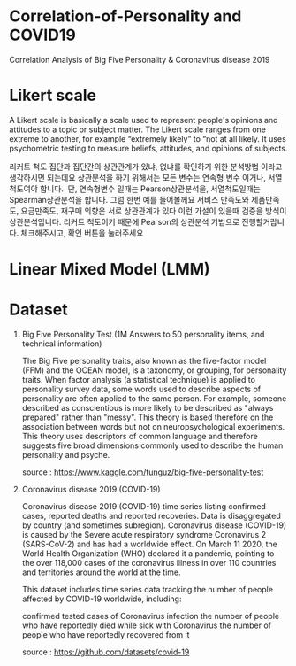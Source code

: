 # Correlation-of-Personality and COVID19
Correlation Analysis of Big Five Personality &amp; Coronavirus disease 2019

# Likert scale
A Likert scale is basically a scale used to represent people's opinions and attitudes to a topic or subject matter. The Likert scale ranges from one extreme to another, for example “extremely likely” to “not at all likely. It uses psychometric testing to measure beliefs, attitudes, and opinions of subjects.

리커트 척도
집단과 집단간의 상관관계가 있냐, 없냐를 확인하기 위한 분석방법 이라고 생각하시면 되는데요 
상관분석을 하기 위해서는 
모든 변수는 연속형 변수 이거나, 서열척도여야 합니다. 
​
단, 연속형변수 일때는 Pearson상관분석을, 서열척도일때는 Spearman상관분석을 합니다. 
그럼 한번 예를 들어볼께요 
서비스 만족도와 제품만족도, 요금만족도, 재구매 의향은 서로 상관관계가 있다 
이런 가설이 있을때 검증을 방식이 상관분석입니다. 
리커트 척도이기 때문에 Pearson의 상관분석 기법으로 진행할거랍니다. 
체크해주시고, 확인 버튼을 눌러주세요 

# Linear Mixed Model (LMM)

# Dataset
1. Big Five Personality Test (1M Answers to 50 personality items, and technical information)

    The Big Five personality traits, also known as the five-factor model (FFM) and the OCEAN model, is a taxonomy, or grouping, for personality traits. When factor analysis (a statistical technique) is applied to personality survey data, some words used to describe aspects of personality are often applied to the same person. For example, someone described as conscientious is more likely to be described as "always prepared" rather than "messy". This theory is based therefore on the association between words but not on neuropsychological experiments. This theory uses descriptors of common language and therefore suggests five broad dimensions commonly used to describe the human personality and psyche.

    source : https://www.kaggle.com/tunguz/big-five-personality-test


2. Coronavirus disease 2019 (COVID-19)

    Coronavirus disease 2019 (COVID-19) time series listing confirmed cases, reported deaths and reported recoveries. Data is disaggregated by country (and sometimes subregion). Coronavirus disease (COVID-19) is caused by the Severe acute respiratory syndrome Coronavirus 2 (SARS-CoV-2) and has had a worldwide effect. On March 11 2020, the World Health Organization (WHO) declared it a pandemic, pointing to the over 118,000 cases of the coronavirus illness in over 110 countries and territories around the world at the time.

    This dataset includes time series data tracking the number of people affected by COVID-19 worldwide, including:

    confirmed tested cases of Coronavirus infection
    the number of people who have reportedly died while sick with Coronavirus
    the number of people who have reportedly recovered from it

    source : https://github.com/datasets/covid-19
